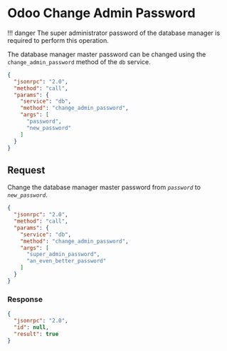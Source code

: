 # Odoo Change Admin Password

!!! danger
    The super administrator password of the database manager is required to perform this operation.

The database manager master password can be changed using the `change_admin_password` method of the `db` service.

``` json title="Method"
{
  "jsonrpc": "2.0",
  "method": "call",
  "params": {
    "service": "db",
    "method": "change_admin_password",
    "args": [
      "password",
      "new_password"
    ]
  }
}
```

## Request

Change the database manager master password from *`password`* to *`new_password`*.

``` json title="Request body"
{
  "jsonrpc": "2.0",
  "method": "call",
  "params": {
    "service": "db",
    "method": "change_admin_password",
    "args": [
      "super_admin_password",
      "an_even_better_password"
    ]
  }
}
```

### Response

``` json title="Response body"
{
  "jsonrpc": "2.0",
  "id": null,
  "result": true
}
```

